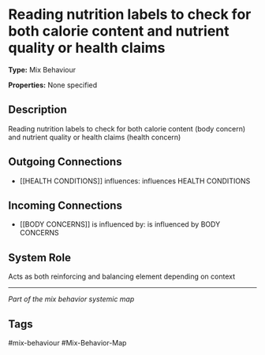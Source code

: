 # Reading nutrition labels to check for both calorie content and nutrient quality or health claims

**Type:** Mix Behaviour

**Properties:** None specified

## Description
Reading nutrition labels to check for both calorie content (body concern) and nutrient quality or health claims (health concern)

## Outgoing Connections
- [[HEALTH CONDITIONS]] influences: influences HEALTH CONDITIONS

## Incoming Connections
- [[BODY CONCERNS]] is influenced by: is influenced by BODY CONCERNS

## System Role
Acts as both reinforcing and balancing element depending on context

---
*Part of the mix behavior systemic map*

## Tags
#mix-behaviour #Mix-Behavior-Map
